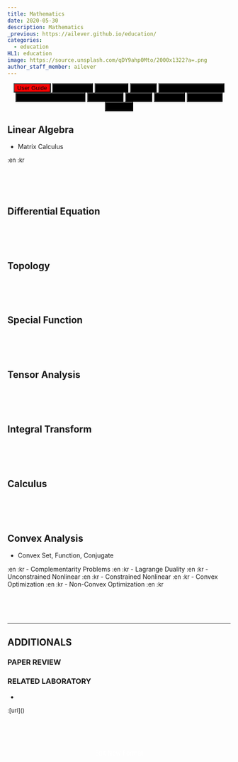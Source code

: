 ```yaml
---
title: Mathematics
date: 2020-05-30
description: Mathematics
_previous: https://ailever.github.io/education/
categories:
  - education
HL1: education
image: https://source.unsplash.com/qDY9ahp0Mto/2000x1322?a=.png
author_staff_member: ailever
---
```


<div align="center" class="top_btn_box">
  <button class="top_btn" type="button" style="background-color:red;" onclick="location.href='https://ailever.github.io/user%20guide/2021/02/25/User-Guide/'">User Guide</button>
  <button class="top_btn" type="button" style="background-color:black;" onclick="location.href='https://ailever.github.io/education/2020/05/30/Mathematics'">Mathematics</button>
  <button class="top_btn" type="button" style="background-color:black;" onclick="location.href='https://ailever.github.io/education/2020/05/30/Chemistry'">Chemistry</button>
  <button class="top_btn" type="button" style="background-color:black;" onclick="location.href='https://ailever.github.io/education/2020/05/30/Biology'">Biology</button>
  <button class="top_btn" type="button" style="background-color:black;" onclick="location.href='https://ailever.github.io/education/2020/05/30/Computer-Engineering'">Computer Engineering</button>
  <button class="top_btn" type="button" style="background-color:black;" onclick="location.href='https://ailever.github.io/education/2020/05/30/Mechanical-Engineering'">Mechanical Engineering</button>
  <button class="top_btn" type="button" style="background-color:black;" onclick="location.href='https://ailever.github.io/education/2020/05/30/Electronics'">Electronics</button>
  <button class="top_btn" type="button" style="background-color:black;" onclick="location.href='https://ailever.github.io/education/2020/05/30/Physics'">Physics</button>
  <button class="top_btn" type="button" style="background-color:black;" onclick="location.href='https://ailever.github.io/education/2020/05/30/Statistics'">Statistics</button>
  <button class="top_btn" type="button" style="background-color:black;" onclick="location.href='https://ailever.github.io/education/2020/05/30/Economics'">Economics</button>
  <button class="top_btn" type="button" style="background-color:black;" onclick="location.href='https://ailever.github.io/education/2020/05/30/Finance'">Finance</button>    
</div>

## Linear Algebra
- Matrix Calculus
<span style="font-size:small;">
  :en
  :kr
</span>

<br><br><br>
## Differential Equation

<br><br><br>
## Topology

<br><br><br>
## Special Function

<br><br><br>
## Tensor Analysis

<br><br><br>
## Integral Transform

<br><br><br>
## Calculus

<br><br><br>
## Convex Analysis
- Convex Set, Function, Conjugate
<span style="font-size:small;">
  :en
  :kr
</span>
- Complementarity Problems
<span style="font-size:small;">
  :en
  :kr
</span>
- Lagrange Duality
<span style="font-size:small;">
  :en
  :kr
</span>
- Unconstrained Nonlinear
<span style="font-size:small;">
  :en
  :kr
</span>
- Constrained Nonlinear
<span style="font-size:small;">
  :en
  :kr
</span>
- Convex Optimization
<span style="font-size:small;">
  :en
  :kr
</span>
- Non-Convex Optimization 
<span style="font-size:small;">
  :en
  :kr
</span>

<br><br><br>

--- 

## ADDITIONALS
### PAPER REVIEW
### RELATED LABORATORY
-
<span style="font-size:small;">
  :[url]()
</span>


<br><br><br>
<div align="center" class="bottom_btn_box">
  <span class="bottom_btn"><a href="https://github.com/ailever/ailever.github.io/blob/master/_posts/education/2020-05-30-Mathematics.md" target="_blank" style="color:white">Edit</a></span>
  <span class="bottom_btn"><a href="https://github.com/ailever/ailever.github.io/new/master/_posts/education" target="_blank" style="color:white">New</a></span>
  <span class="bottom_btn"><a href="https://raw.githubusercontent.com/ailever/ailever.github.io/master/_posts/education/_defaults_MATH.md" target="_blank" style="color:white">Format</a></span>  
</div>

